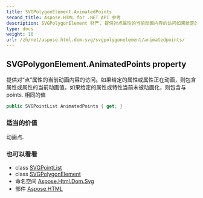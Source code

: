 ```yaml
---
title: SVGPolygonElement.AnimatedPoints
second_title: Aspose.HTML for .NET API 参考
description: SVGPolygonElement 财产. 提供对点属性的当前动画内容的访问如果给定的属性或属性正在动画则包含属性或属性的当前动画值如果给定的属性或特性当前未被动画化则包含与 points. 相同的值
type: docs
weight: 10
url: /zh/net/aspose.html.dom.svg/svgpolygonelement/animatedpoints/
---
```

## SVGPolygonElement.AnimatedPoints property

提供对“点”属性的当前动画内容的访问。如果给定的属性或属性正在动画，则包含属性或属性的当前动画值。如果给定的属性或特性当前未被动画化，则包含与 points. 相同的值

```csharp
public SVGPointList AnimatedPoints { get; }
```

### 适当的价值

动画点.

### 也可以看看

* class [SVGPointList](../../../aspose.html.dom.svg.datatypes/svgpointlist/)
* class [SVGPolygonElement](../)
* 命名空间 [Aspose.Html.Dom.Svg](../../svgpolygonelement/)
* 部件 [Aspose.HTML](../../../)



